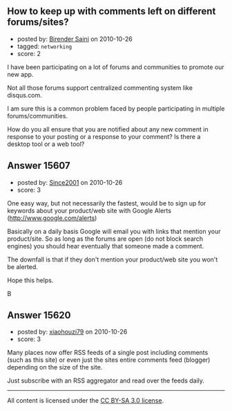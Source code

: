 ## How to keep up with comments left on different forums/sites?

- posted by: [Birender Saini](https://stackexchange.com/users/-1/5019-birender-saini) on 2010-10-26
- tagged: `networking`
- score: 2

I have been participating on a lot of forums and communities to promote our new app. 

Not all those forums support centralized commenting system like disqus.com. 

I am sure this is a common problem faced by people participating in multiple forums/communities.

How do you all ensure that you are notified about any new comment in response to your posting or a response to your comment? Is there a desktop tool or a web tool? 



## Answer 15607

- posted by: [Since2001](https://stackexchange.com/users/-1/4687-since2001) on 2010-10-26
- score: 3

One easy way, but not necessarily the fastest, would be to sign up for keywords about your product/web site with Google Alerts (http://www.google.com/alerts) 

Basically on a daily basis Google will email you with links that mention your product/site.  So as long as the forums are open (do not block search engines) you should hear eventually that someone made a comment.

The downfall is that if they don't mention your product/web site you won't be alerted.

Hope this helps.

B


## Answer 15620

- posted by: [xiaohouzi79](https://stackexchange.com/users/-1/4868-xiaohouzi79) on 2010-10-26
- score: 3

Many places now offer RSS feeds of a single post including comments (such as this site) or even just the sites entire comments feed (blogger) depending on the size of the site.

Just subscribe with an RSS aggregator and read over the feeds daily. 



---

All content is licensed under the [CC BY-SA 3.0 license](https://creativecommons.org/licenses/by-sa/3.0/).

